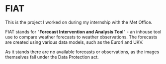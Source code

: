 # FIAT

This is the project I worked on during my internship with the Met Office.

FIAT stands for "**Forecast Intervention and Analysis Tool**" - an inhouse tool use to compare weather forecasts to weather observations.
The forecasts are created using various data models, such as the Euro4 and UKV.

As it stands there are no available forecasts or observations, as the images themselves fall under the Data Protection act. 
